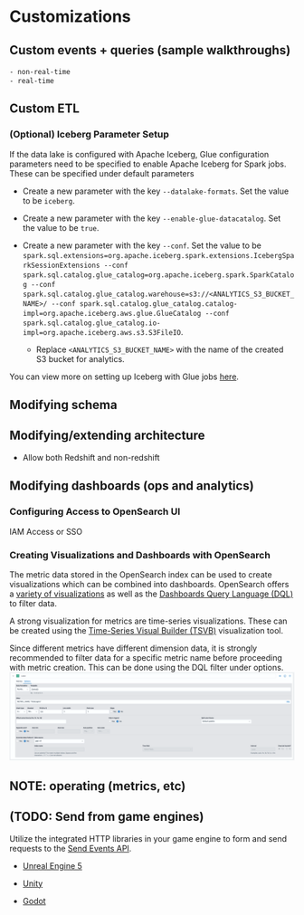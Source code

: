 # Customizations

## Custom events + queries (sample walkthroughs)
    - non-real-time
    - real-time

## Custom ETL

### (Optional) Iceberg Parameter Setup

If the data lake is configured with Apache Iceberg, Glue configuration parameters need to be specified to enable Apache Iceberg for Spark jobs. These can be specified under default parameters

- Create a new parameter with the key `--datalake-formats`. Set the value to be `iceberg`.

- Create a new parameter with the key `--enable-glue-datacatalog`. Set the value to be `true`.

- Create a new parameter with the key `--conf`. Set the value to be `spark.sql.extensions=org.apache.iceberg.spark.extensions.IcebergSparkSessionExtensions --conf spark.sql.catalog.glue_catalog=org.apache.iceberg.spark.SparkCatalog --conf spark.sql.catalog.glue_catalog.warehouse=s3://<ANALYTICS_S3_BUCKET_NAME>/ --conf spark.sql.catalog.glue_catalog.catalog-impl=org.apache.iceberg.aws.glue.GlueCatalog --conf spark.sql.catalog.glue_catalog.io-impl=org.apache.iceberg.aws.s3.S3FileIO`. 
    - Replace `<ANALYTICS_S3_BUCKET_NAME>` with the name of the created S3 bucket for analytics.

You can view more on setting up Iceberg with Glue jobs [here](https://docs.aws.amazon.com/glue/latest/dg/aws-glue-programming-etl-format-iceberg.html).

## Modifying schema

## Modifying/extending architecture
- Allow both Redshift and non-redshift

## Modifying dashboards (ops and analytics)

### Configuring Access to OpenSearch UI 

IAM Access or SSO

### Creating Visualizations and Dashboards with OpenSearch

The metric data stored in the OpenSearch index can be used to create visualizations which can be combined into dashboards. OpenSearch offers a [variety of visualizations](https://docs.opensearch.org/docs/latest/dashboards/visualize/viz-index/) as well as the [Dashboards Query Language (DQL)](https://docs.opensearch.org/docs/latest/dashboards/dql/) to filter data.

A strong visualization for metrics are time-series visualizations. These can be created using the [Time-Series Visual Builder (TSVB)](https://docs.opensearch.org/docs/latest/dashboards/visualize/tsvb/) visualization tool.

Since different metrics have different dimension data, it is strongly recommended to filter data for a specific metric name before proceeding with metric creation. This can be done using the DQL filter under options.
    ![Metric Filter](media/os_filter.png)

## NOTE: operating (metrics, etc)

## (TODO: Send from game engines)

Utilize the integrated HTTP libraries in your game engine to form and send requests to the [Send Events API](./references/api-reference.md#post---send-events).

- [Unreal Engine 5](https://dev.epicgames.com/community/learning/tutorials/ZdXD/call-rest-api-using-http-json-from-ue5-c)

- [Unity](https://docs.unity3d.com/6000.1/Documentation/Manual/web-request.html)

- [Godot](https://docs.godotengine.org/en/stable/classes/class_httprequest.html)
